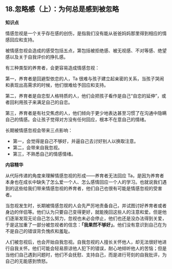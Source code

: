 ## 18.忽略感（上）：为何总是感到被忽略
**知识点**


情感忽视是一个关乎存在感的创伤，是指我们没有能从爸爸妈妈那里得到相应的情感回应和支持。


被情感忽视会造成的感受包括五点，第包括被拒绝感、被无视感、不对等感、绝望感以及关于自我评价的挣扎感。


有三种类型的养育者，会更容易造成情感忽视：


第一，养育者是回避型依恋的人，Ta 很难与孩子建立起亲密的关系，当孩子哭闹和表现出高需求的时候，他们很难给予回应和支持。


第二，养育者是自恋型人格特质的人，他们会把孩子看作是自己“自恋的延伸”，或者回利用孩子来满足自己的自恋。


第三，养育者是有社交焦虑的人，他们倾向于更少地表达甚至习惯了在沟通中隐瞒自己的情感。会让孩子觉得对方没有任何回应，根本不在意自己的情绪。


长期被情感忽视会带来三点影响：


* 第一，会觉得是自己不够好，并逼自己去讨好别人以换取注意。
* 第二，会带来自我忽视。
* 第三，不熟悉自己的情感情绪。

**内容精华**


从代际传递的角度来理解情感忽视的形成——养育者无法回应 Ta，是因为养育者本身也在成长中缺失了怎么爱一个人、怎么感情回应一个人的学习。也就说我们遇到的这些给我们带来情感忽视的养育者，他们自己也很有可能是情感忽视的受害者。


当忽视发生时，长期被情感忽视的人会先严厉地责备自己，并试图讨好养育者或者身边的伴侣等。他们认为只要自己变得更好，就能挽回这些人的注意和爱。但是他们逐渐发现无论自己怎么努力，忽视也未必会停止，他们也还是没办法得到关爱，于是这加重了一部分被忽视者的信念：**「我果然不够好」**。他们没有意识到自己在为不是自己的错误背负愧疚和羞耻。


人们被忽视后，也会开始自我忽视。自我忽视的人擅长关怀他人，却无法很好地进行自我关怀。他们可能会轻易原谅他人犯下的错误，耐心地倾听他人的苦恼；但是当他们自己遇到问题时，他们不会抚慰、支持自己，而是进行苛刻的自我批评，为自己的无能感到愤怒。

